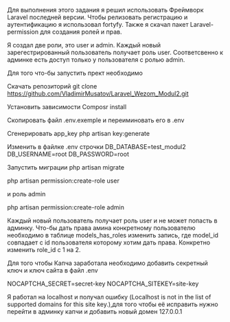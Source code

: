 Для выполнения этого задания я решил использовать Фреймворк Laravel последней версии.
Чтобы релизовать регистрацию и аутентификацию я использовал fortyfy.
Также я скачал пакет Laravel-permission для создания ролей и прав.

Я создал две роли, это user и admin.
Каждый новый зарегестрированный пользователь получает роль user.
Соответсвенно к админке есть доступ только у пользователя с ролью admin.

Для того что-бы запустить прект необходимо 

Скачать репозиторий
git clone https://github.com/VladimirMusatov/Laravel_Wezom_Modul2.git

Установить зависимости 
Composr install

Скопировать файл .env.exemple и перeиминовать его в .env

Сгенерировать app_key
php artisan key:generate

Изменить в файлке .env строчки
DB_DATABASE=test_modul2
DB_USERNAME=root
DB_PASSWORD=root

Запустить миграции
php artisan migrate

php artisan permission:create-role user

и роль admin 

php artisan permission:create-role admin

Каждый новый пользователь получает роль user и не может попасть в админку.
Что-бы дать права амина конкретному пользователю необходимо в таблице models_has_roles изменить запись, где model_id совпадает с id пользователя которому хотим дать права.
Конкретно изменить role_id с 1 на 2.

Для того чтобы Капча заработала необходимо добавить секретный ключ и ключ сайта в файл .env

NOCAPTCHA_SECRET=secret-key
NOCAPTCHA_SITEKEY=site-key

Я работал на localhost и получал ошибку (Localhost is not in the list of supported domains for this site key.),для того чтобы её исправить нужно перейти в админку капчи и добавить новый домен 127.0.0.1 
